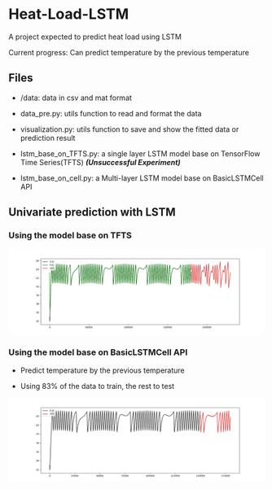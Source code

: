 # Heat-Load-LSTM

A project expected to predict heat load using LSTM

Current progress: Can predict temperature by the previous temperature

## Files

- /data: data in csv and mat format

- data_pre.py: utils function to read and format the data

- visualization.py: utils function to save and show the fitted data or prediction result

- lstm_base_on_TFTS.py: a single layer LSTM model base on TensorFlow Time Series(TFTS) ***(Unsuccessful Experiment)***

- lstm_base_on_cell.py: a Multi-layer LSTM model base on BasicLSTMCell API

## Univariate prediction with LSTM

### Using the model base on TFTS

![](pic/predict_result1.jpg)

### Using the model base on BasicLSTMCell API

- Predict temperature by the previous temperature

- Using 83% of the data to train, the rest to test

![](pic/predict_result2.jpg)